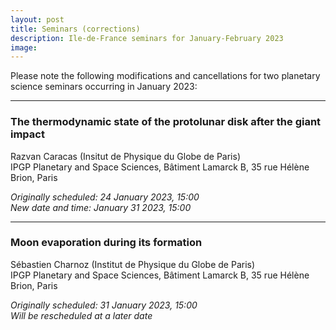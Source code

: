 ```yaml
---
layout: post
title: Seminars (corrections)
description: Ile-de-France seminars for January-February 2023
image:
---
```


Please note the following modifications and cancellations for two planetary science seminars occurring in January 2023:

---
### The thermodynamic state of the protolunar disk after the giant impact
Razvan Caracas (Insitut de Physique du Globe de Paris)<br />
IPGP Planetary and Space Sciences, Bâtiment Lamarck B, 35 rue Hélène Brion, Paris

*Originally scheduled: 24 January 2023, 15:00*<br />
*New date and time: January 31 2023, 15:00*

---
### Moon evaporation during its formation
Sébastien Charnoz (Institut de Physique du Globe de Paris)<br>
IPGP Planetary and Space Sciences, Bâtiment Lamarck B, 35 rue Hélène Brion, Paris

*Originally scheduled: 31 January 2023, 15:00*<br />
*Will be rescheduled at a later date*

